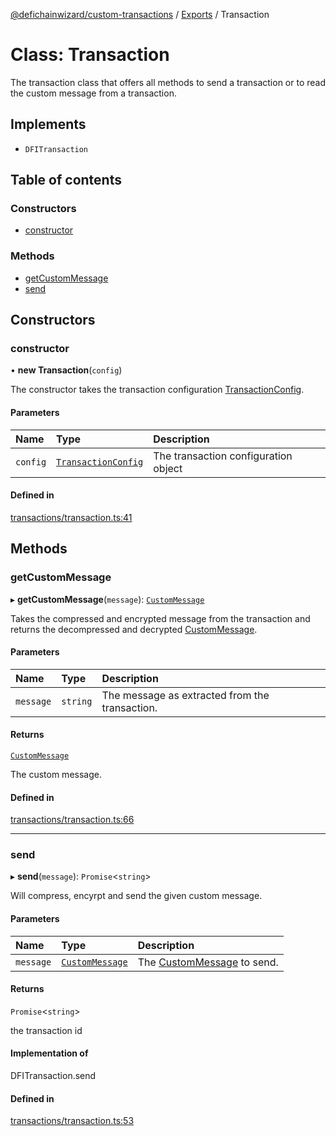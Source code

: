 [@defichainwizard/custom-transactions](../README.md) / [Exports](../modules.md) / Transaction

# Class: Transaction

The transaction class that offers all methods to send a
transaction or to read the custom message from a transaction.

## Implements

- `DFITransaction`

## Table of contents

### Constructors

- [constructor](Transaction.md#constructor)

### Methods

- [getCustomMessage](Transaction.md#getcustommessage)
- [send](Transaction.md#send)

## Constructors

### constructor

• **new Transaction**(`config`)

The constructor takes the transaction configuration [TransactionConfig](../interfaces/TransactionConfig.md).

#### Parameters

| Name | Type | Description |
| :------ | :------ | :------ |
| `config` | [`TransactionConfig`](../interfaces/TransactionConfig.md) | The transaction configuration object |

#### Defined in

[transactions/transaction.ts:41](https://github.com/DeFiChain-Wizard/custom-transcation-library/blob/5a1e257/src/transactions/transaction.ts#L41)

## Methods

### getCustomMessage

▸ **getCustomMessage**(`message`): [`CustomMessage`](../interfaces/CustomMessage.md)

Takes the compressed and encrypted message from the transaction and returns the
decompressed and decrypted [CustomMessage](../interfaces/CustomMessage.md).

#### Parameters

| Name | Type | Description |
| :------ | :------ | :------ |
| `message` | `string` | The message as extracted from the transaction. |

#### Returns

[`CustomMessage`](../interfaces/CustomMessage.md)

The custom message.

#### Defined in

[transactions/transaction.ts:66](https://github.com/DeFiChain-Wizard/custom-transcation-library/blob/5a1e257/src/transactions/transaction.ts#L66)

___

### send

▸ **send**(`message`): `Promise`<`string`\>

Will compress, encyrpt and send the given custom message.

#### Parameters

| Name | Type | Description |
| :------ | :------ | :------ |
| `message` | [`CustomMessage`](../interfaces/CustomMessage.md) | The [CustomMessage](../interfaces/CustomMessage.md) to send. |

#### Returns

`Promise`<`string`\>

the transaction id

#### Implementation of

DFITransaction.send

#### Defined in

[transactions/transaction.ts:53](https://github.com/DeFiChain-Wizard/custom-transcation-library/blob/5a1e257/src/transactions/transaction.ts#L53)
